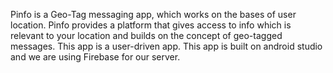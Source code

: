 Pinfo is a Geo-Tag messaging app, which works on the bases of user location.
Pinfo provides a platform that gives access to info which is relevant to your location
and builds on the concept of geo-tagged messages. This app is a user-driven app.
This app is built on android studio and we are using Firebase for our server.
